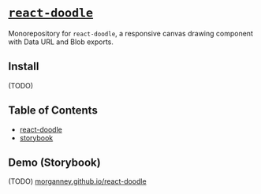 # [`react-doodle`](https://www.npmjs.com/package/react-doodle)

Monorepository for `react-doodle`, a responsive canvas drawing component with Data URL and Blob exports.

## Install

(TODO)

## Table of Contents

* [react-doodle](./packages/react-doodle)
* [storybook](./packages/story)

## Demo (Storybook)

(TODO)
[morganney.github.io/react-doodle](https://morganney.github.io/react-doodle/)
